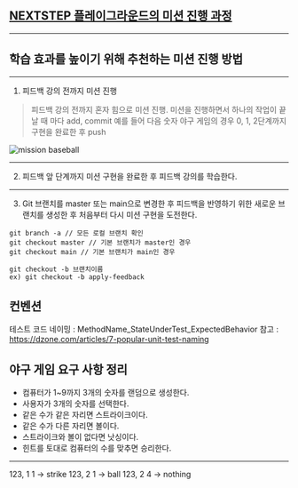 ## [NEXTSTEP 플레이그라운드의 미션 진행 과정](https://github.com/next-step/nextstep-docs/blob/master/playground/README.md)

---
## 학습 효과를 높이기 위해 추천하는 미션 진행 방법

---
1. 피드백 강의 전까지 미션 진행 
> 피드백 강의 전까지 혼자 힘으로 미션 진행. 미션을 진행하면서 하나의 작업이 끝날 때 마다 add, commit
> 예를 들어 다음 숫자 야구 게임의 경우 0, 1, 2단계까지 구현을 완료한 후 push

![mission baseball](https://raw.githubusercontent.com/next-step/nextstep-docs/master/playground/images/mission_baseball.png)

---
2. 피드백 앞 단계까지 미션 구현을 완료한 후 피드백 강의를 학습한다.

---
3. Git 브랜치를 master 또는 main으로 변경한 후 피드백을 반영하기 위한 새로운 브랜치를 생성한 후 처음부터 다시 미션 구현을 도전한다.

```
git branch -a // 모든 로컬 브랜치 확인
git checkout master // 기본 브랜치가 master인 경우
git checkout main // 기본 브랜치가 main인 경우

git checkout -b 브랜치이름
ex) git checkout -b apply-feedback
```


## 컨벤션
테스트 코드 네이밍 : MethodName_StateUnderTest_ExpectedBehavior 
참고 : https://dzone.com/articles/7-popular-unit-test-naming

## 야구 게임 요구 사항 정리
- 컴퓨터가 1~9까지 3개의 숫자를 랜덤으로 생성한다.
- 사용자가 3개의 숫자를 선택한다.
- 같은 수가 같은 자리면 스트라이크이다.
- 같은 수가 다른 자리면 볼이다.
- 스트라이크와 볼이 없다면 낫싱이다.
- 힌트를 토대로 컴퓨터의 수를 맞추면 승리한다.

---
123, 1 1 -> strike
123, 2 1 -> ball
123, 2 4 -> nothing